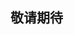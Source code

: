 ##                                             敬请期待

<img src="https://github.com/Ascotbe/Random-img/blob/master/taylor.jpg?raw=true" alt="">